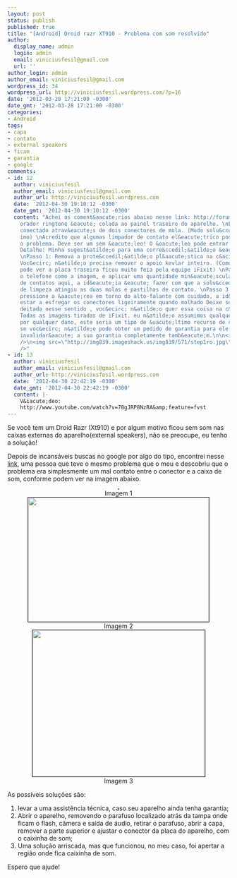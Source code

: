 ```yaml
---
layout: post
status: publish
published: true
title: "[Android] Droid razr XT910 - Problema com som resolvido"
author:
  display_name: admin
  login: admin
  email: viniciusfesil@gmail.com
  url: ''
author_login: admin
author_email: viniciusfesil@gmail.com
wordpress_id: 34
wordpress_url: http://viniciusfesil.wordpress.com/?p=16
date: '2012-03-28 17:21:00 -0300'
date_gmt: '2012-03-28 17:21:00 -0300'
categories:
- Android
tags:
- capa
- contato
- external speakers
- ficam
- garantia
- google
comments:
- id: 12
  author: viniciusfesil
  author_email: viniciusfesil@gmail.com
  author_url: http://viniciusfesil.wordpress.com
  date: '2012-04-30 19:10:12 -0300'
  date_gmt: '2012-04-30 19:10:12 -0300'
  content: "Achei os coment&aacute;rios abaixo nesse link: http://forum.xda-developers.com/showthread.php?t=1477120\n\nO
    orador ringtone &eacute; colada ao painel traseiro do aparelho. \nEle est&aacute;
    conectado atrav&eacute;s de dois conectores de mola. (Mudo solu&ccedil;&atilde;o
    imo) \nAcredito que algumas limpador de contato el&eacute;trico poderia resolver
    o problema. Deve ser um sem &oacute;leo! O &oacute;leo pode entrar na lente. imagem
    Detalhe: Minha sugest&atilde;o para uma corre&ccedil;&atilde;o &eacute; a seguinte:
    \nPasso 1: Remova a prote&ccedil;&atilde;o pl&aacute;stica na c&acirc;mera. Cuidado!
    Voc&ecirc; n&atilde;o precisa remover o apoio kevlar inteiro. (Como voc&ecirc;
    pode ver a placa traseira ficou muito feia pela equipe iFixit) \nPasso 2: Segure
    o telefone como a imagem, e aplicar uma quantidade min&uacute;scula de limpador
    de contatos aqui, a id&eacute;ia &eacute; fazer com que a solu&ccedil;&atilde;o
    de limpeza atingiu as duas molas e pastilhas de contato. \nPasso 3: . Toque e
    pressione a &aacute;rea em torno do alto-falante com cuidado, a id&eacute;ia de
    estar a esfregar os conectores ligeiramente quando molhado Deixe secar e mant&ecirc;-la
    deitada nesse sentido , voc&ecirc; n&atilde;o quer essa coisa na c&acirc;mera!
    Todas as imagens tiradas de iFixit. eu n&atilde;o assumimos qualquer responsabilidade
    por qualquer dano, este seria um tipo de &uacute;ltimo recurso de corre&ccedil;&atilde;o
    se voc&ecirc; n&atilde;o pode obter um pedido de garantia para ele. Isto, obviamente,
    invalidar&aacute; a sua garantia completamente tamb&eacute;m.\n\n<img src=\"http://img594.imageshack.us/img594/9619/detaily.jpg\"
    />\n<img src=\"http://img839.imageshack.us/img839/571/step1ro.jpg\" />\n<img src=\"http://img84.imageshack.us/img84/3338/aimhere.jpg\"
    />"
- id: 13
  author: viniciusfesil
  author_email: viniciusfesil@gmail.com
  author_url: http://viniciusfesil.wordpress.com
  date: '2012-04-30 22:42:19 -0300'
  date_gmt: '2012-04-30 22:42:19 -0300'
  content: |-
    V&iacute;deo:
    http://www.youtube.com/watch?v=78gJRP8NzRA&amp;feature=fvst
---
```

<p>Se voc&ecirc; tem um Droid Razr (Xt910) e por algum motivo ficou sem som nas caixas externas do aparelho(external speakers), n&atilde;o se preocupe, eu tenho a solu&ccedil;&atilde;o!</p>
<p>Depois de incans&aacute;veis buscas no google por algo do tipo, encontrei nesse <a title="sem som" href="http://www.droidforums.net/forum/droid-razr-maxx/200433-no-sound-external-speaker-4.html">link</a>, uma pessoa que teve o mesmo problema que o meu e descobriu que o problema era simplesmente um mal contato entre o conector e a caixa de som, conforme podem ver na imagem abaixo.</p>
<div align="center"><img style="border:1px solid black;" src="http://www.droidforums.net/forum/attachments/droid-razr-maxx/48534d1332628115-no-sound-external-speaker-2012-03-24_1824.png" alt="" align="middle" /><br />
Imagem 1</div>
<div align="center"></div>
<div align="center"><img style="border:1px solid black;" src="http://www.droidforums.net/forum/attachments/droid-razr-maxx/48508d1332543927-no-sound-external-speaker-both-sides-large.png" alt="" width="410" height="282" align="middle" /><br />
Imagem 2</div>
<div align="center"></div>
<div align="center"><img style="border:1px solid black;" src="http://www.droidforums.net/forum/attachments/droid-razr-maxx/48503d1332540944-no-sound-external-speaker-lzhxkiaeoaxynqwh-close-up-.jpg" alt="" width="391" height="332" align="middle" /><br />
Imagem 3</div>
<div align="center"></div>
<p>As poss&iacute;veis solu&ccedil;&otilde;es s&atilde;o:</p>
<ol>
<li>levar a uma assist&ecirc;ncia t&eacute;cnica, caso seu aparelho ainda tenha garantia;</li>
<li>Abrir o aparelho, removendo o parafuso localizado atr&aacute;s da tampa onde ficam o flash, c&acirc;mera e sa&iacute;da de &aacute;udio, retirar o parafuso, abrir a capa, remover a parte superior e ajustar o conector da placa do aparelho, com o caixinha de som;</li>
<li>Uma solu&ccedil;&atilde;o arriscada, mas que funcionou, no meu caso, foi apertar a regi&atilde;o onde fica caixinha de som.</li>
</ol>
<p>Espero que ajude!</p>
